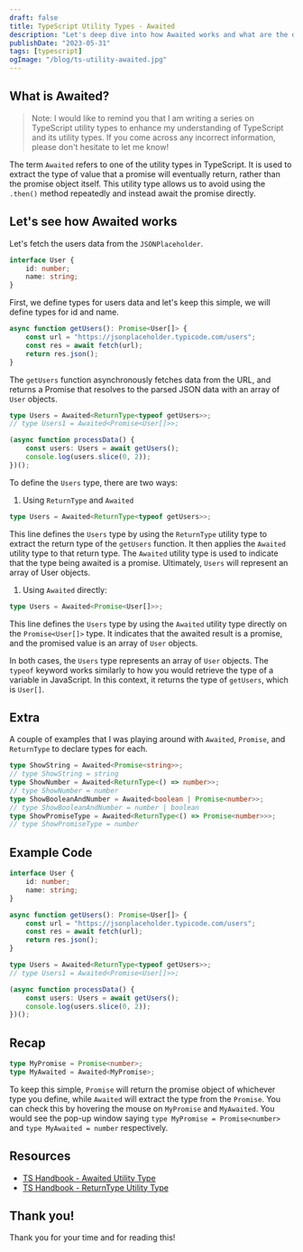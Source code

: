 ```yaml
---
draft: false
title: TypeScript Utility Types - Awaited
description: "Let's deep dive into how Awaited works and what are the differences between Awaited and Promise"
publishDate: "2023-05-31"
tags: [typescript]
ogImage: "/blog/ts-utility-awaited.jpg"
---
```


## What is Awaited?

> Note: I would like to remind you that I am writing a series on TypeScript utility types to enhance my understanding of TypeScript and its utility types. If you come across any incorrect information, please don't hesitate to let me know!

The term `Awaited` refers to one of the utility types in TypeScript. It is used to extract the type of value that a promise will eventually return, rather than the promise object itself. This utility type allows us to avoid using the `.then()` method repeatedly and instead await the promise directly.

## Let's see how Awaited works

Let's fetch the users data from the `JSONPlaceholder`.

```ts
interface User {
	id: number;
	name: string;
}
```

First, we define types for users data and let's keep this simple, we will define types for id and name.

```ts
async function getUsers(): Promise<User[]> {
	const url = "https://jsonplaceholder.typicode.com/users";
	const res = await fetch(url);
	return res.json();
}
```

The `getUsers` function asynchronously fetches data from the URL, and returns a Promise that resolves to the parsed JSON data with an array of `User` objects.

```ts
type Users = Awaited<ReturnType<typeof getUsers>>;
// type Users1 = Awaited<Promise<User[]>>;

(async function processData() {
	const users: Users = await getUsers();
	console.log(users.slice(0, 2));
})();
```

To define the `Users` type, there are two ways:

1.  Using `ReturnType` and `Awaited`

```ts
type Users = Awaited<ReturnType<typeof getUsers>>;
```

This line defines the `Users` type by using the `ReturnType` utility type to extract the return type of the `getUsers` function. It then applies the `Awaited` utility type to that return type. The `Awaited` utility type is used to indicate that the type being awaited is a promise. Ultimately, `Users` will represent an array of User objects.

1. Using `Awaited` directly:

```ts
type Users = Awaited<Promise<User[]>>;
```

This line defines the `Users` type by using the `Awaited` utility type directly on the `Promise<User[]>` type. It indicates that the awaited result is a promise, and the promised value is an array of `User` objects.

In both cases, the `Users` type represents an array of `User` objects. The `typeof` keyword works similarly to how you would retrieve the type of a variable in JavaScript. In this context, it returns the type of `getUsers`, which is `User[]`.

## Extra

A couple of examples that I was playing around with `Awaited`, `Promise`, and `ReturnType` to declare types for each.

```ts
type ShowString = Awaited<Promise<string>>;
// type ShowString = string
type ShowNumber = Awaited<ReturnType<() => number>>;
// type ShowNumber = number
type ShowBooleanAndNumber = Awaited<boolean | Promise<number>>;
// type ShowBooleanAndNumber = number | boolean
type ShowPromiseType = Awaited<ReturnType<() => Promise<number>>>;
// type ShowPromiseType = number
```

## Example Code

```ts
interface User {
	id: number;
	name: string;
}

async function getUsers(): Promise<User[]> {
	const url = "https://jsonplaceholder.typicode.com/users";
	const res = await fetch(url);
	return res.json();
}

type Users = Awaited<ReturnType<typeof getUsers>>;
// type Users1 = Awaited<Promise<User[]>>;

(async function processData() {
	const users: Users = await getUsers();
	console.log(users.slice(0, 2));
})();
```

## Recap

```ts
type MyPromise = Promise<number>;
type MyAwaited = Awaited<MyPromise>;
```

To keep this simple, `Promise` will return the promise object of whichever type you define, while `Awaited` will extract the type from the `Promise`. You can check this by hovering the mouse on `MyPromise` and `MyAwaited`. You would see the pop-up window saying `type MyPromise = Promise<number>` and `type MyAwaited = number` respectively.

## Resources

- <a href="https://www.typescriptlang.org/docs/handbook/utility-types.html#awaitedtype" target="_blank" rel="noopener noreferrer">TS Handbook - Awaited Utility Type</a>
- <a href="https://www.typescriptlang.org/docs/handbook/utility-types.html#returntypetype" target="_blank" rel="noopener noreferrer">TS Handbook - ReturnType Utility Type</a>

## Thank you!

Thank you for your time and for reading this!
